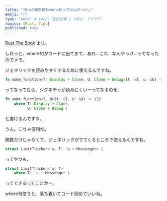 ```yaml
---
title: "[Rust備忘録]where句ってなんやっけ…"
emoji: "🌟"
type: "tech" # tech: 技術記事 / idea: アイデア
topics: [Rust, Tips]
published: true
---
```

[Rust The Book](https://doc.rust-jp.rs/book-ja/ch10-02-traits.html#where%E5%8F%A5%E3%82%92%E4%BD%BF%E3%81%A3%E3%81%9F%E3%82%88%E3%82%8A%E6%98%8E%E7%A2%BA%E3%81%AA%E3%83%88%E3%83%AC%E3%82%A4%E3%83%88%E5%A2%83%E7%95%8C) より。

しれっと、where句がコードに出てきて、あれ…これ…なんやっけ…ってなったのでメモ。

ジェネリックを読みやすくするために使えるんですね。

```rust
fn some_function<T: Display + Clone, U: Clone + Debug>(t: &T, u: &U) -> i32 {
```

ってなってたら、シグネチャが読みにくいーってなるのを、

```rust
fn some_function<T, U>(t: &T, u: &U) -> i32
    where T: Display + Clone,
          U: Clone + Debug {
```

と書けるんですな。

うん。こりゃ便利だ。

関数だけじゃなくて、ジェネリックがでてくるところで使えるんですね。

```rust
struct LimitTracker<'a, T: 'a + Messenger> {
```

ってやつも、

```rust
struct LimitTracker<'a, T>
    where T: 'a + Messenger {
```

ってできるってことかー。

where句使うと、落ち着いてコード読めていいね。
